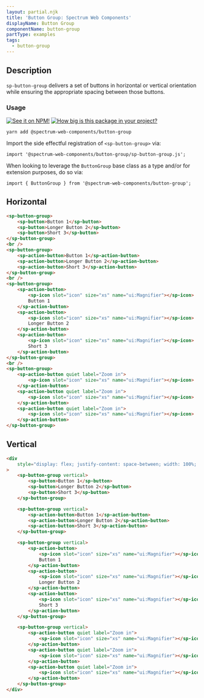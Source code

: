 ```yaml
---
layout: partial.njk
title: 'Button Group: Spectrum Web Components'
displayName: Button Group
componentName: button-group
partType: examples
tags:
  - button-group
---
```

## Description

`sp-button-group` delivers a set of buttons in horizontal or vertical orientation while ensuring the appropriate spacing between those buttons.

### Usage

[![See it on NPM!](https://img.shields.io/npm/v/@spectrum-web-components/button-group?style=for-the-badge)](https://www.npmjs.com/package/@spectrum-web-components/button-group)
[![How big is this package in your project?](https://img.shields.io/bundlephobia/minzip/@spectrum-web-components/button-group?style=for-the-badge)](https://bundlephobia.com/result?p=@spectrum-web-components/button-group)

```
yarn add @spectrum-web-components/button-group
```

Import the side effectful registration of `<sp-button-group>` via:

```
import '@spectrum-web-components/button-group/sp-button-group.js';
```

When looking to leverage the `ButtonGroup` base class as a type and/or for extension purposes, do so via:

```
import { ButtonGroup } from '@spectrum-web-components/button-group';
```

## Horizontal

<sp-icons-medium></sp-icons-medium>

```html
<sp-button-group>
    <sp-button>Button 1</sp-button>
    <sp-button>Longer Button 2</sp-button>
    <sp-button>Short 3</sp-button>
</sp-button-group>
<br />
<sp-button-group>
    <sp-action-button>Button 1</sp-action-button>
    <sp-action-button>Longer Button 2</sp-action-button>
    <sp-action-button>Short 3</sp-action-button>
</sp-button-group>
<br />
<sp-button-group>
    <sp-action-button>
        <sp-icon slot="icon" size="xs" name="ui:Magnifier"></sp-icon>
        Button 1
    </sp-action-button>
    <sp-action-button>
        <sp-icon slot="icon" size="xs" name="ui:Magnifier"></sp-icon>
        Longer Button 2
    </sp-action-button>
    <sp-action-button>
        <sp-icon slot="icon" size="xs" name="ui:Magnifier"></sp-icon>
        Short 3
    </sp-action-button>
</sp-button-group>
<br />
<sp-button-group>
    <sp-action-button quiet label="Zoom in">
        <sp-icon slot="icon" size="xs" name="ui:Magnifier"></sp-icon>
    </sp-action-button>
    <sp-action-button quiet label="Zoom in">
        <sp-icon slot="icon" size="xs" name="ui:Magnifier"></sp-icon>
    </sp-action-button>
    <sp-action-button quiet label="Zoom in">
        <sp-icon slot="icon" size="xs" name="ui:Magnifier"></sp-icon>
    </sp-action-button>
</sp-button-group>
```

## Vertical

```html
<div
    style="display: flex; justify-content: space-between; width: 100%; max-width: 500px;"
>
    <sp-button-group vertical>
        <sp-button>Button 1</sp-button>
        <sp-button>Longer Button 2</sp-button>
        <sp-button>Short 3</sp-button>
    </sp-button-group>

    <sp-button-group vertical>
        <sp-action-button>Button 1</sp-action-button>
        <sp-action-button>Longer Button 2</sp-action-button>
        <sp-action-button>Short 3</sp-action-button>
    </sp-button-group>

    <sp-button-group vertical>
        <sp-action-button>
            <sp-icon slot="icon" size="xs" name="ui:Magnifier"></sp-icon>
            Button 1
        </sp-action-button>
        <sp-action-button>
            <sp-icon slot="icon" size="xs" name="ui:Magnifier"></sp-icon>
            Longer Button 2
        </sp-action-button>
        <sp-action-button>
            <sp-icon slot="icon" size="xs" name="ui:Magnifier"></sp-icon>
            Short 3
        </sp-action-button>
    </sp-button-group>

    <sp-button-group vertical>
        <sp-action-button quiet label="Zoom in">
            <sp-icon slot="icon" size="xs" name="ui:Magnifier"></sp-icon>
        </sp-action-button>
        <sp-action-button quiet label="Zoom in">
            <sp-icon slot="icon" size="xs" name="ui:Magnifier"></sp-icon>
        </sp-action-button>
        <sp-action-button quiet label="Zoom in">
            <sp-icon slot="icon" size="xs" name="ui:Magnifier"></sp-icon>
        </sp-action-button>
    </sp-button-group>
</div>
```
